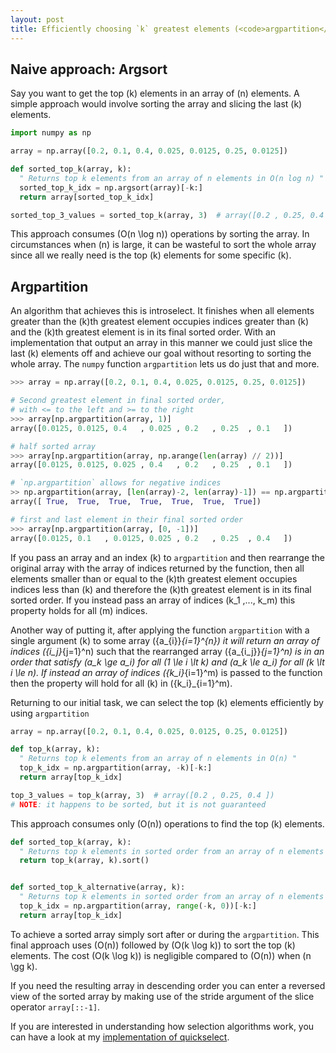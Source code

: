 ```yaml
---
layout: post
title: Efficiently choosing `k` greatest elements (<code>argpartition</code>)
---
```

## Naive approach: Argsort
Say you want to get the top \(k\) elements in an array of \(n\) elements. A simple approach would involve sorting the array and slicing the last \(k\) elements.

```python
import numpy as np

array = np.array([0.2, 0.1, 0.4, 0.025, 0.0125, 0.25, 0.0125])

def sorted_top_k(array, k):
  " Returns top k elements from an array of n elements in O(n log n) "
  sorted_top_k_idx = np.argsort(array)[-k:]
  return array[sorted_top_k_idx]

sorted_top_3_values = sorted_top_k(array, 3)  # array([0.2 , 0.25, 0.4 ])
```
This approach consumes \(O(n \log n)\) operations by sorting the array. In circumstances when \(n\) is large, it can be wasteful to sort the whole array since all we really need is the top \(k\) elements for some specific \(k\).

## Argpartition
An algorithm that achieves this is introselect. It finishes when all elements greater than the \(k\)th greatest element occupies indices greater than \(k\) and the \(k\)th greatest element is in its final sorted order. With an implementation that output an array in this manner we could just slice the last \(k\) elements off and achieve our goal without resorting to sorting the whole array. The `numpy` function `argpartition` lets us do just that and more.
 
```python
>>> array = np.array([0.2, 0.1, 0.4, 0.025, 0.0125, 0.25, 0.0125])

# Second greatest element in final sorted order, 
# with <= to the left and >= to the right
>>> array[np.argpartition(array, 1)]
array([0.0125, 0.0125, 0.4   , 0.025 , 0.2   , 0.25  , 0.1   ])

# half sorted array
>>> array[np.argpartition(array, np.arange(len(array) // 2))]
array([0.0125, 0.0125, 0.025 , 0.4   , 0.2   , 0.25  , 0.1   ])

# `np.argpartition` allows for negative indices
>> np.argpartition(array, [len(array)-2, len(array)-1]) == np.argpartition(array, [-2, -1])
array([ True,  True,  True,  True,  True,  True,  True])

# first and last element in their final sorted order
>>> array[np.argpartition(array, [0, -1])]
array([0.0125, 0.1   , 0.0125, 0.025 , 0.2   , 0.25  , 0.4   ])
```

If you pass an array and an index \(k\) to `argpartition` and then rearrange the original array with the array of indices returned by the function, then all elements smaller than or equal to the \(k\)th greatest element occupies indices less than \(k\) and therefore the \(k\)th greatest element is in its final sorted order. If you instead pass an array of indices \(k_1 ,..., k_m\) this property holds for all \(m\) indices.

Another way of putting it, after applying the function `argpartition` with a single argument \(k\) to some array \(\{a_{i}\}_{i=1}^{n}\) it will return an array of indices \(\{i_j\}_{j=1}^n\) such that the rearranged array \(\{a_{i_j}\}_{j=1}^n\) is in an order that satisfy \(a_k \ge a_i\) for all \(1 \le i \lt k\) and \(a_k \le a_i\) for all \(k \lt i \le n\). If instead an array of indices \(\{k_i\}_{i=1}^m\) is passed to the function then the property will hold for all \(k\) in \(\{k_i\}_{i=1}^m\).

Returning to our initial task, we can select the top \(k\) elements efficiently by using `argpartition`
```python
array = np.array([0.2, 0.1, 0.4, 0.025, 0.0125, 0.25, 0.0125])

def top_k(array, k):
  " Returns top k elements from an array of n elements in O(n) "
  top_k_idx = np.argpartition(array, -k)[-k:]
  return array[top_k_idx]

top_3_values = top_k(array, 3)  # array([0.2 , 0.25, 0.4 ])
# NOTE: it happens to be sorted, but it is not guaranteed
```
This approach consumes only \(O(n)\) operations to find the top \(k\) elements.

``` python
def sorted_top_k(array, k):
  " Returns top k elements in sorted order from an array of n elements in O(n + k log k) "
  return top_k(array, k).sort()


def sorted_top_k_alternative(array, k):
  " Returns top k elements in sorted order from an array of n elements in O(n + k log k) "
  top_k_idx = np.argpartition(array, range(-k, 0))[-k:]
  return array[top_k_idx]
```
 To achieve a sorted array simply sort after or during the `argpartition`. This final approach uses \(O(n)\) followed by \(O(k \log k)\) to sort the top \(k\) elements. The cost \(O(k \log k)\) is negligible compared to \(O(n)\) when \(n \gg k\).
 
 If you need the resulting array in descending order you can enter a reversed view of the sorted array by making use of the stride argument of the slice operator `array[::-1]`.

If you are interested in understanding how selection algorithms work, you can have a look at my [implementation of quickselect](https://gist.github.com/andrejonasson/17c9e9641e1bfd1134f5481ba6f99c32).